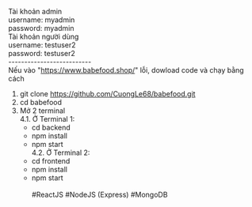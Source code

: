 Tài khoản admin </br>
username: myadmin </br>
password: myadmin </br>
Tài khoản người dùng </br>
username: testuser2 </br>
password: testuser2 </br>
-------------------------- </br>
Nếu vào "https://www.babefood.shop/" lỗi, dowload code và chạy bằng cách </br>
1. git clone https://github.com/CuongLe68/babefood.git </br>
2. cd babefood </br>
3. Mở 2 terminal </br>
4.1. Ở Terminal 1: </br>
     + cd backend </br>
     + npm install </br>
     + npm start </br>
4.2. Ở Terminal 2: </br>
     + cd frontend </br>
     + npm install </br>
     + npm start </br>
</br>#ReactJS #NodeJS (Express) #MongoDB
 

